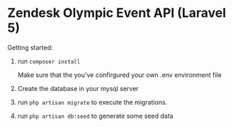# Zendesk Olympic Event API (Laravel 5)

Getting started:

1. run `composer install`

   Make sure that the you've confirgured your own .env environment file

2. Create the database in your mysql server    
3. run `php artisan migrate` to execute the migrations. 
4. run `php artisan db:seed` to generate some seed data

